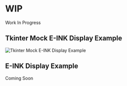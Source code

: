 # WIP
Work In Progress

## Tkinter Mock E-INK Display Example
![Tkinter Mock E-INK Display Example](https://github.com/HOWZ1T/pi-ink/tree/master/repo_assets/tkinter_mock_eink_display_example.png)

## E-INK Display Example
Coming Soon